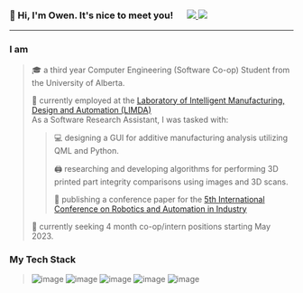 <p> 
<h3> 👋 Hi, I'm Owen. It's nice to meet you! &emsp;
  <a href="https://www.linkedin.com/in/owenscooke/">
    <img src="https://img.shields.io/badge/LinkedIn-0077B5?style=for-the-badge&logo=linkedin&logoColor=white"/>
    </a>
    <a href="mailto:name@email.com">
      <img src="https://img.shields.io/badge/Gmail-D14836?style=for-the-badge&logo=gmail&logoColor=white"/>
    </a>
     </h3>
</p>

---
### I am
>🎓 a third year Computer Engineering (Software Co-op) Student from the University of Alberta.
>
>💼 currently employed at the <a href="https://sites.ualberta.ca/~rafiq1/aboutus.html"> Laboratory of Intelligent Manufacturing, Design and Automation (LIMDA) </a>\
> As a Software Research Assistant, I was tasked with:
>
>>💻 designing a GUI for additive manufacturing analysis utilizing QML and Python.
>>
>>🖨️ researching and developing algorithms for performing 3D printed part integrity comparisons using images and 3D scans.
>>
>>📝 publishing a conference paper for the <a href="https://icrai2023.org/"> 5th International Conference on Robotics and Automation in Industry </a>
>
> 👀 currently seeking 4 month co-op/intern positions starting May 2023. 

### My Tech Stack
>![image](https://img.shields.io/badge/Python-FFD43B?style=for-the-badge&logo=python&logoColor=blue) 
![image](https://img.shields.io/badge/C%2B%2B-00599C?style=for-the-badge&logo=c%2B%2B&logoColor=white)
![image](https://img.shields.io/badge/Qt-41CD52?style=for-the-badge&logo=qt&logoColor=white)
![image](https://img.shields.io/badge/Java-ED8B00?style=for-the-badge&logo=java&logoColor=white)
![image](https://img.shields.io/badge/Matlab-6495ED?style=for-the-badge&logo=matlab&logoColor=blue)
